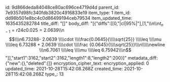 id: 9d866deda84048ce80ac696ce4719d4d
parent_id: 7e9357d98fc340fdb3820c4916833e19
item_type: 1
item_id: dd98b501e8bc4c0d86499194ceb79534
item_updated_time: 1635435282784
title_diff: "[]"
body_diff: "[{\"diffs\":[[0,\"|cl|95%|\"],[1,\"\\\n\\\n$t_{n-1} = r24 c 0.025 = 2.0639$\\\n$$\\\n6.73288-   2.0639 \\\\cdot \\\\frac{0.0645}{\\\\sqrt{25}} \\\\leq \\\\mu \\\\leq 6.73288 +  2.0639 \\\\cdot \\\\frac {0.0645}{\\\\sqrt{25}}\\\n\\\\\newline \\\n6.7061 \\\\leq \\\\mu \\\\leq 6.75942\\\n$$\"]],\"start1\":3162,\"start2\":3162,\"length1\":8,\"length2\":200}]"
metadata_diff: {"new":{},"deleted":[]}
encryption_cipher_text: 
encryption_applied: 0
updated_time: 2021-10-28T15:42:08.268Z
created_time: 2021-10-28T15:42:08.268Z
type_: 13